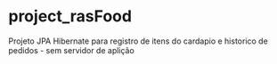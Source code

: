 # project_rasFood
Projeto JPA Hibernate para registro de itens do cardapio e historico de pedidos - sem servidor de aplição

